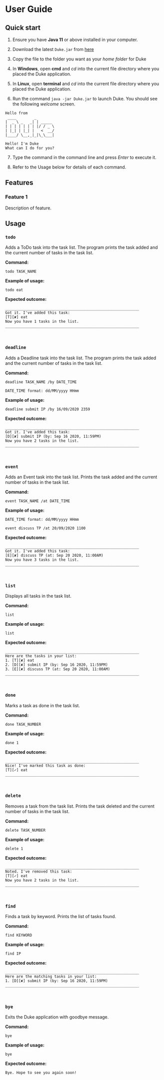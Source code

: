 # User Guide

## Quick start

1. Ensure you have **Java 11** or above installed in your computer.

2. Download the latest `Duke.jar` from [here](https://github.com/dozenmatter/ip)

3. Copy the file to the folder you want as your *home folder* for Duke

4. In **Windows**, open **cmd** and *cd* into the current file directory where you placed the Duke application.

5. In **Linux**, open **terminal** and *cd* into the current file directory where you placed the Duke application.

6. Run the command ```java -jar Duke.jar``` to launch Duke. You should see the following *welcome* screen.
```
Hello from
 ____        _        
|  _ \ _   _| | _____ 
| | | | | | | |/ / _ \
| |_| | |_| |   <  __/
|____/ \__,_|_|\_\___|

Hello! I'm Duke
What can I do for you?
```

7. Type the command in the command line and press *Enter* to execute it.

8. Refer to the Usage below for details of each command.

## Features 

### Feature 1 
Description of feature.

## Usage

### `todo`

Adds a ToDo task into the task list. The program prints the task added and the current number of tasks in the task list.

**Command:**

`todo TASK_NAME`

**Example of usage:** 

`todo eat`

**Expected outcome:**

```
____________________________________________________________
Got it. I've added this task:
[T][✘] eat
Now you have 1 tasks in the list.
____________________________________________________________
```
<br>

### `deadline`

Adds a Deadline task into the task list. The program prints the task added and the current number of tasks in the task list.

**Command:**

`deadline TASK_NAME /by DATE_TIME`

`DATE_TIME format: dd/MM/yyyy HHmm`

**Example of usage:** 

`deadline submit IP /by 16/09/2020 2359`

**Expected outcome:**

```
____________________________________________________________
Got it. I've added this task:
[D][✘] submit IP (by: Sep 16 2020, 11:59PM)
Now you have 2 tasks in the list.
____________________________________________________________
```
<br>

### `event`

Adds an Event task into the task list. Prints the task added and the current number of tasks in the task list.

**Command:**

`event TASK_NAME /at DATE_TIME`

**Example of usage:** 

`DATE_TIME format: dd/MM/yyyy HHmm`

`event discuss TP /at 20/09/2020 1100`

**Expected outcome:**

```
____________________________________________________________
Got it. I've added this task:
[E][✘] discuss TP (at: Sep 20 2020, 11:00AM)
Now you have 3 tasks in the list.
____________________________________________________________
```
<br>

### `list`

Displays all tasks in the task list.

**Command:**

`list`

**Example of usage:** 

`list`

**Expected outcome:**

```
____________________________________________________________
Here are the tasks in your list:
1. [T][✘] eat
2. [D][✘] submit IP (by: Sep 16 2020, 11:59PM)
3. [E][✘] discuss TP (at: Sep 20 2020, 11:00AM)
____________________________________________________________

```
<br>

### `done`

Marks a task as done in the task list.

**Command:**

`done TASK_NUMBER`

**Example of usage:** 

`done 1`

**Expected outcome:**

```
____________________________________________________________
Nice! I've marked this task as done:
[T][✓] eat
____________________________________________________________

```
<br>

### `delete`

Removes a task from the task list. Prints the task deleted and the current number of tasks in the task list.

**Command:**

`delete TASK_NUMBER`

**Example of usage:** 

`delete 1`

**Expected outcome:**

```
____________________________________________________________
Noted. I've removed this task:
[T][✓] eat
Now you have 2 tasks in the list.
____________________________________________________________
```
<br>

### `find`

Finds a task by keyword. Prints the list of tasks found.

**Command:**

`find KEYWORD`

**Example of usage:** 

`find IP`

**Expected outcome:**

```
____________________________________________________________
Here are the matching tasks in your list:
1. [D][✘] submit IP (by: Sep 16 2020, 11:59PM)
____________________________________________________________
```
<br>

### `bye`

Exits the Duke application with goodbye message.

**Command:**

`bye`

**Example of usage:** 

`bye`

**Expected outcome:**

```
Bye. Hope to see you again soon!
```

